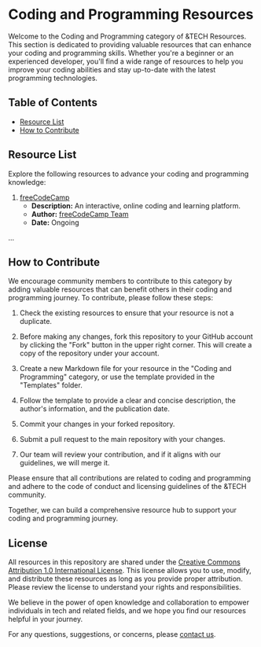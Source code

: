 # Coding and Programming Resources

Welcome to the Coding and Programming category of &TECH Resources. This section is dedicated to providing valuable resources that can enhance your coding and programming skills. Whether you're a beginner or an experienced developer, you'll find a wide range of resources to help you improve your coding abilities and stay up-to-date with the latest programming technologies.

## Table of Contents

- [Resource List](#resource-list)
- [How to Contribute](#how-to-contribute)

## Resource List

Explore the following resources to advance your coding and programming knowledge:

1. [freeCodeCamp](./Resources/freeCodeCamp.md)
   - **Description:** An interactive, online coding and learning platform.
   - **Author:** [freeCodeCamp Team](https://www.freecodecamp.org/about)
   - **Date:** Ongoing

...

## How to Contribute

We encourage community members to contribute to this category by adding valuable resources that can benefit others in their coding and programming journey. To contribute, please follow these steps:

1. Check the existing resources to ensure that your resource is not a duplicate.

2. Before making any changes, fork this repository to your GitHub account by clicking the "Fork" button in the upper right corner. This will create a copy of the repository under your account.

3. Create a new Markdown file for your resource in the "Coding and Programming" category, or use the template provided in the "Templates" folder.

4. Follow the template to provide a clear and concise description, the author's information, and the publication date.

5. Commit your changes in your forked repository.

6. Submit a pull request to the main repository with your changes.

7. Our team will review your contribution, and if it aligns with our guidelines, we will merge it.

Please ensure that all contributions are related to coding and programming and adhere to the code of conduct and licensing guidelines of the &TECH community.

Together, we can build a comprehensive resource hub to support your coding and programming journey.

## License

All resources in this repository are shared under the [Creative Commons Attribution 1.0 International License](./LICENSE). This license allows you to use, modify, and distribute these resources as long as you provide proper attribution. Please review the license to understand your rights and responsibilities.

We believe in the power of open knowledge and collaboration to empower individuals in tech and related fields, and we hope you find our resources helpful in your journey.

For any questions, suggestions, or concerns, please [contact us](mailto:hello@andtechhq.com).
